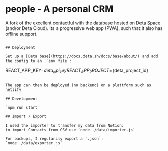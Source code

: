 # people - A personal CRM

A fork of the excellent [contactful](https://github.com/noahm/contactful) with the database hosted on [Deta Space](https://deta.space/) (and/or Deta Cloud).
Its a progressive web app (PWA), such that it also has offline support.

```

## Deployment

Set up a [Deta base](https://docs.deta.sh/docs/base/about/) and add the config to an .`env file`:

```
REACT_APP_KEY=${deta_api_key}
REACT_APP_PROJECT=${deta_project_id}
```

The app can then be deployed (no backend) on a plattform such as netlify

## Development

`npm run start`

## Import / Export

I used the importer to transfer my data from Notion:
to import Contacts from CSV use `node ./data/importer.js`

For backups, I regularily export a `.json`:
`node ./data/exporter.js`
